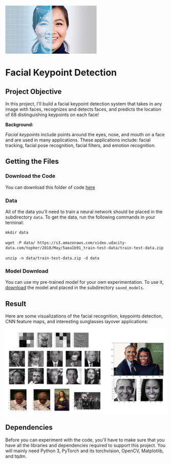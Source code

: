 

![header](images/readme.jpg)

# Facial Keypoint Detection

## Project Objective

In this project, I'll build a facial keypoint detection system that takes in any image with faces, recognizes and detects faces, and predicts the location of 68 distinguishing keypoints on each face!

__Background:__

_Facial keypoints_ include points around the eyes, nose, and mouth on a face and are used in many applications. These applications include: facial tracking, facial pose recognition, facial filters, and emotion recognition. 


## Getting the Files

### Download the Code

You can download this folder of code [here](https://tugan0329.bitbucket.io/downloads/udacity/cv/p1-facial-keypoint-detection.zip)

### Data

All of the data you'll need to train a neural network should be placed in the subdirectory `data`. To get the data, run the following commands in your terminal:

```
mkdir data

wget -P data/ https://s3.amazonaws.com/video.udacity-data.com/topher/2018/May/5aea1b91_train-test-data/train-test-data.zip

unzip -n data/train-test-data.zip -d data
```

### Model Download

You can use my pre-trained model for your own experimentation. To use it, [download](https://www.dropbox.com/s/peuk41xdy90z51o/keypoints_model.pt?raw=1) the model and placed in the subdirectory `saved_models`.

## Result

Here are some visualizations of the facial recognition, keypoints detection, CNN feature maps, and interesting sunglasses layover applications:

![Facial Keypoint Detection](images/result.png)


## Dependencies

Before you can experiment with the code, you'll have to make sure that you have all the libraries and dependencies required to support this project. You will mainly need Python 3, PyTorch and its torchvision, OpenCV, Matplotlib, and tqdm.

